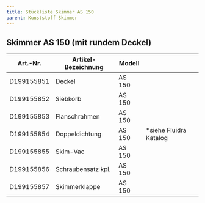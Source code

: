 ```yaml
---
title: Stückliste Skimmer AS 150
parent: Kunststoff Skimmer
---
```


## Skimmer AS 150 (mit rundem Deckel)

| Art.-Nr. | Artikel-Bezeichnung | Modell | |
| ---------- | ------------------- | ------ | ----------------------- |
| D199155851 | Deckel | AS 150 | |
| D199155852 | Siebkorb | AS 150 | |
| D199155853 | Flanschrahmen | AS 150 | |
| D199155854 | Doppeldichtung | AS 150 | \*siehe Fluidra Katalog |
| D199155855 | Skim-Vac | AS 150 | |
| D199155856 | Schraubensatz kpl. | AS 150 | |
| D199155857 | Skimmerklappe | AS 150 | |
